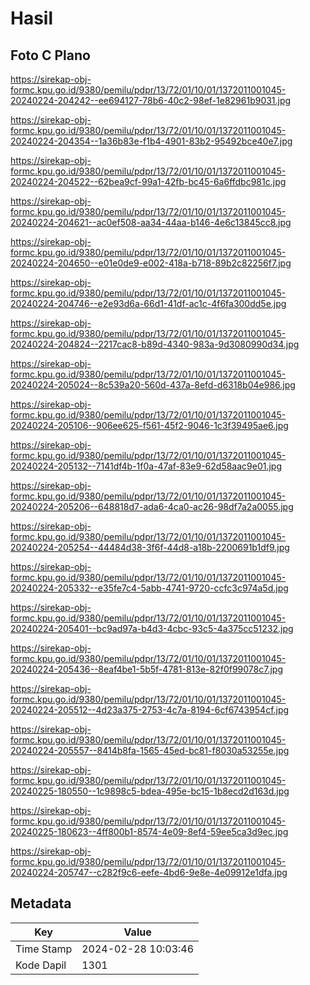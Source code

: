 # Hasil

## Foto C Plano

https://sirekap-obj-formc.kpu.go.id/9380/pemilu/pdpr/13/72/01/10/01/1372011001045-20240224-204242--ee694127-78b6-40c2-98ef-1e82961b9031.jpg

https://sirekap-obj-formc.kpu.go.id/9380/pemilu/pdpr/13/72/01/10/01/1372011001045-20240224-204354--1a36b83e-f1b4-4901-83b2-95492bce40e7.jpg

https://sirekap-obj-formc.kpu.go.id/9380/pemilu/pdpr/13/72/01/10/01/1372011001045-20240224-204522--62bea9cf-99a1-42fb-bc45-6a6ffdbc981c.jpg

https://sirekap-obj-formc.kpu.go.id/9380/pemilu/pdpr/13/72/01/10/01/1372011001045-20240224-204621--ac0ef508-aa34-44aa-b146-4e6c13845cc8.jpg

https://sirekap-obj-formc.kpu.go.id/9380/pemilu/pdpr/13/72/01/10/01/1372011001045-20240224-204650--e01e0de9-e002-418a-b718-89b2c82256f7.jpg

https://sirekap-obj-formc.kpu.go.id/9380/pemilu/pdpr/13/72/01/10/01/1372011001045-20240224-204746--e2e93d6a-66d1-41df-ac1c-4f6fa300dd5e.jpg

https://sirekap-obj-formc.kpu.go.id/9380/pemilu/pdpr/13/72/01/10/01/1372011001045-20240224-204824--2217cac8-b89d-4340-983a-9d3080990d34.jpg

https://sirekap-obj-formc.kpu.go.id/9380/pemilu/pdpr/13/72/01/10/01/1372011001045-20240224-205024--8c539a20-560d-437a-8efd-d6318b04e986.jpg

https://sirekap-obj-formc.kpu.go.id/9380/pemilu/pdpr/13/72/01/10/01/1372011001045-20240224-205106--906ee625-f561-45f2-9046-1c3f39495ae6.jpg

https://sirekap-obj-formc.kpu.go.id/9380/pemilu/pdpr/13/72/01/10/01/1372011001045-20240224-205132--7141df4b-1f0a-47af-83e9-62d58aac9e01.jpg

https://sirekap-obj-formc.kpu.go.id/9380/pemilu/pdpr/13/72/01/10/01/1372011001045-20240224-205206--648818d7-ada6-4ca0-ac26-98df7a2a0055.jpg

https://sirekap-obj-formc.kpu.go.id/9380/pemilu/pdpr/13/72/01/10/01/1372011001045-20240224-205254--44484d38-3f6f-44d8-a18b-2200691b1df9.jpg

https://sirekap-obj-formc.kpu.go.id/9380/pemilu/pdpr/13/72/01/10/01/1372011001045-20240224-205332--e35fe7c4-5abb-4741-9720-ccfc3c974a5d.jpg

https://sirekap-obj-formc.kpu.go.id/9380/pemilu/pdpr/13/72/01/10/01/1372011001045-20240224-205401--bc9ad97a-b4d3-4cbc-93c5-4a375cc51232.jpg

https://sirekap-obj-formc.kpu.go.id/9380/pemilu/pdpr/13/72/01/10/01/1372011001045-20240224-205436--8eaf4be1-5b5f-4781-813e-82f0f99078c7.jpg

https://sirekap-obj-formc.kpu.go.id/9380/pemilu/pdpr/13/72/01/10/01/1372011001045-20240224-205512--4d23a375-2753-4c7a-8194-6cf6743954cf.jpg

https://sirekap-obj-formc.kpu.go.id/9380/pemilu/pdpr/13/72/01/10/01/1372011001045-20240224-205557--8414b8fa-1565-45ed-bc81-f8030a53255e.jpg

https://sirekap-obj-formc.kpu.go.id/9380/pemilu/pdpr/13/72/01/10/01/1372011001045-20240225-180550--1c9898c5-bdea-495e-bc15-1b8ecd2d163d.jpg

https://sirekap-obj-formc.kpu.go.id/9380/pemilu/pdpr/13/72/01/10/01/1372011001045-20240225-180623--4ff800b1-8574-4e09-8ef4-59ee5ca3d9ec.jpg

https://sirekap-obj-formc.kpu.go.id/9380/pemilu/pdpr/13/72/01/10/01/1372011001045-20240224-205747--c282f9c6-eefe-4bd6-9e8e-4e09912e1dfa.jpg


## Metadata

| Key        | Value               |
| ---------- | ------------------- |
| Time Stamp | 2024-02-28 10:03:46 |
| Kode Dapil | 1301                |



